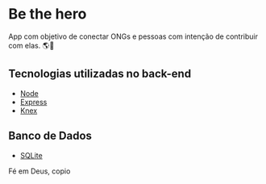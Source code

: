 # Be the hero
App com objetivo de conectar ONGs e pessoas com intenção de contribuir com elas. 🌎🌱
## Tecnologias utilizadas no back-end
- [Node](https://nodejs.org/)
- [Express](https://expressjs.com/)
- [Knex](http://knexjs.org/)
## Banco de Dados
- [SQLite](https://www.sqlite.org/)

Fé em Deus, copio
